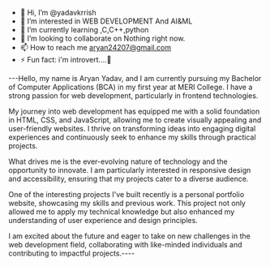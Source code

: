 - 👋 Hi, I’m @yadavkrrish
- 👀 I’m interested in WEB DEVELOPMENT And AI&ML
- 🌱 I’m currently learning ,C,C++,python
- 💞️ I’m looking to collaborate on Nothing right now.
- 📫 How to reach me aryan24207@gmail.com
- ⚡ Fun fact: i'm introvert....🥲

<p>---Hello, my name is Aryan Yadav, and I am currently pursuing my Bachelor of Computer Applications (BCA) in my first year at MERI College. I have a strong passion for web development, particularly in frontend technologies.

My journey into web development has equipped me with a solid foundation in HTML, CSS, and JavaScript, allowing me to create visually appealing and user-friendly websites. I thrive on transforming ideas into engaging digital experiences and continuously seek to enhance my skills through practical projects.

What drives me is the ever-evolving nature of technology and the opportunity to innovate. I am particularly interested in responsive design and accessibility, ensuring that my projects cater to a diverse audience.

One of the interesting projects I've built recently is a personal portfolio website, showcasing my skills and previous work. This project not only allowed me to apply my technical knowledge but also enhanced my understanding of user experience and design principles.

I am excited about the future and eager to take on new challenges in the web development field, collaborating with like-minded individuals and contributing to impactful projects.----<P>

